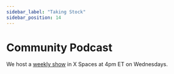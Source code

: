```yaml
---
sidebar_label: "Taking Stock"
sidebar_position: 14
---
```


# Community Podcast

We host a [weekly show](https://linktr.ee/takingstockpodcast) in X Spaces at 4pm ET on Wednesdays.
